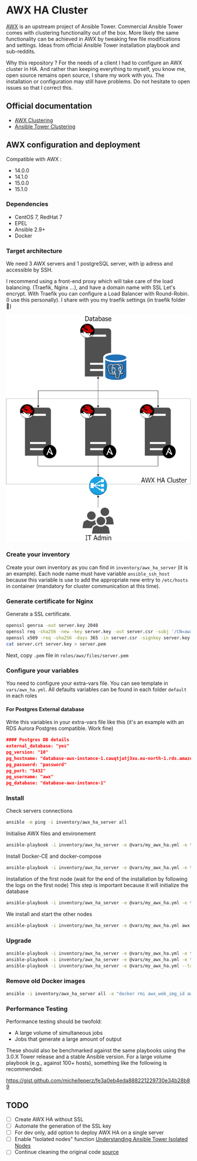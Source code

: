 # AWX HA Cluster

[AWX](https://github.com/ansible/awx) is an upstream project of Ansible Tower. Commercial Ansible Tower comes with clustering functionality out of the box. More likely the same functionality can be achieved in AWX by tweaking few file modifications and settings. Ideas from  official Ansible Tower installation playbook and sub-reddits.

Why this repository ? For the needs of a client I had to configure an AWX cluster in HA. And rather than keeping everything to myself, you know me, open source remains open source, I share my work with you. The installation or configuration may still have problems. Do not hesitate to open issues so that I correct this.

## Official documentation

- [AWX Clustering](https://github.com/ansible/awx/blob/devel/docs/clustering.md)
- [Ansible Tower Clustering](https://docs.ansible.com/ansible-tower/latest/html/administration/clustering.html)

## AWX configuration and deployment

Compatible with AWX : 
- 14.0.0
- 14.1.0
- 15.0.0
- 15.1.0

### Dependencies

- CentOS 7, RedHat 7
- EPEL
- Ansible 2.9+
- Docker

### Target architecture

We need 3 AWX servers and 1 postgreSQL server, with ip adress and accessible by SSH. 

I recommend using a front-end proxy which will take care of the load balancing. (Traefik, Nginx ...), and have a domain name with SSL Let's encrypt. 
With Traefik you can configure a Load Balancer with Round-Robin. (I use this personally). I share with you my traefik settings (in traefik folder 🎉)

![AWX HA Cluster](screenshot/awx-ha-cluster.png)

### Create your inventory

Create your own inventory as you can find in `inventory/awx_ha_server` (it is an example). Each node name must have variable `ansible_ssh_host` because this variable is use to add the appropriate new entry to `/etc/hosts` in container (mandatory for cluster communication at this time).

### Generate certificate for Nginx

Generate a SSL certificate. 

```bash
openssl genrsa -out server.key 2048
openssl req -sha256 -new -key server.key -out server.csr -subj '/CN=awx.example.lab'
openssl x509 -req -sha256 -days 365 -in server.csr -signkey server.key -out server.crt
cat server.crt server.key > server.pem
```

Next, copy `.pem` file in `roles/awx/files/server.pem`

### Configure your variables

You need to configure your extra-vars file. You can see template in `vars/awx_ha.yml`. All defaults variables can be found in each folder `default` in each roles

#### For Postgres External database

Write this variables in your extra-vars file like this (it's an example with an RDS Aurora Postgres compatible. Work fine)

```json
#### Postgres DB details
external_database: "yes"
pg_version: "10"
pg_hostname: "database-awx-instance-1.cauqtjatj3xu.eu-north-1.rds.amazonaws.com"
pg_password: "password"
pg_port: "5432"
pg_username: "awx"
pg_database: "database-awx-instance-1"
```

### Install

Check servers connections

```bash
ansible -m ping -i inventory/awx_ha_server all
```

Initialise AWX files and environement

```bash
ansible-playbook -i inventory/awx_ha_server -e @vars/my_awx_ha.yml -e task=setup awx.yml
```

Install Docker-CE and docker-compose

```bash
ansible-playbook -i inventory/awx_ha_server -e @vars/my_awx_ha.yml -e task=run awx.yml --skip-tags awx
```

Installation of the first node (wait for the end of the installation by following the logs on the first node)
This step is important because it will initialize the database

```bash
ansible-playbook -i inventory/awx_ha_server -e @vars/my_awx_ha.yml -e task=run --tags awx --limit awx01 awx.yml
```

We install and start the other nodes

```bash
ansible-playbook -i inventory/awx_ha_server -e @vars/my_awx_ha.yml awx.yml
```

### Upgrade

```bash
ansible-playbook -i inventory/awx_ha_server -e @vars/my_awx_ha.yml -e task=setup --tags awx awx.yml --diff
ansible-playbook -i inventory/awx_ha_server -e @vars/my_awx_ha.yml -e task=upgrade --tags awx awx.yml --diff
ansible-playbook -i inventory/awx_ha_server -e @vars/my_awx_ha.yml --tags awx awx.yml --diff
```

### Remove old Docker images

```bash
ansible -i inventory/awx_ha_server all -a "docker rmi awx_web_img_id awx_task_img_id"
```

### Performance Testing

Performance testing should be twofold:
- A large volume of simultaneous jobs
- Jobs that generate a large amount of output

These should also be benchmarked against the same playbooks using the 3.0.X Tower release and a stable Ansible version. For a large volume playbook (e.g., against 100+ hosts), something like the following is recommended:

https://gist.github.com/michelleperz/fe3a0eb4eda888221229730e34b28b89

## TODO
- [ ] Create AWX HA without SSL
- [ ] Automate the generation of the SSL key
- [ ] For dev only, add option to deploy AWX HA on a single server
- [ ] Enable "Isolated nodes" function [Understanding Ansible Tower Isolated Nodes](https://developers.redhat.com/blog/2017/12/20/understanding-ansible-tower-isolated-nodes/)
- [ ] Continue cleaning the original code [source](https://github.com/fitbeard/awx-ha-cluster)
